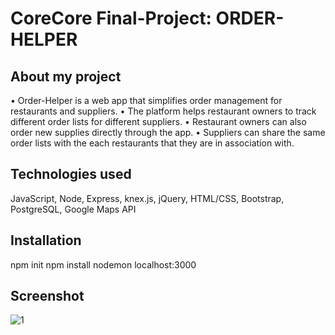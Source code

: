 # CoreCore Final-Project: ORDER-HELPER

## About my project
• Order-Helper is a web app that simplifies order management for restaurants and suppliers.
• The platform helps restaurant owners to track different order lists for different suppliers.
• Restaurant owners can also order new supplies directly through the app.
• Suppliers can share the same order lists with the each restaurants that they are in association with.

## Technologies used
JavaScript, Node, Express, knex.js, jQuery, HTML/CSS, Bootstrap, PostgreSQL, Google Maps API

## Installation
npm init
npm install
nodemon
localhost:3000

## Screenshot
![1](https://user-images.githubusercontent.com/30785413/33972668-eb4fa554-e033-11e7-86ae-8f6f78abe033.png)
